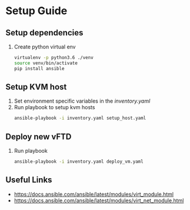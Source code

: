 # Setup Guide

## Setup dependencies
1. Create python virtual env
    ```bash
    virtualenv -p python3.6 ./venv
    source venv/bin/activate
    pip install ansible
    ```

## Setup KVM host

1. Set environment specific variables in the _inventory.yaml_
1. Run playbook to setup kvm hosts
    ```bash
    ansible-playbook -i inventory.yaml setup_host.yaml
    ```

## Deploy new vFTD
1. Run playbook
    ```bash
    ansible-playbook -i inventory.yaml deploy_vm.yaml
    ```

## Useful Links
- https://docs.ansible.com/ansible/latest/modules/virt_module.html
- https://docs.ansible.com/ansible/latest/modules/virt_net_module.html

